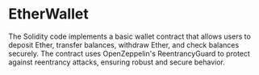# EtherWallet
The Solidity code implements a basic wallet contract that allows users to deposit Ether, transfer balances, withdraw Ether, and check balances securely. The contract uses OpenZeppelin's ReentrancyGuard to protect against reentrancy attacks, ensuring robust and secure behavior.
